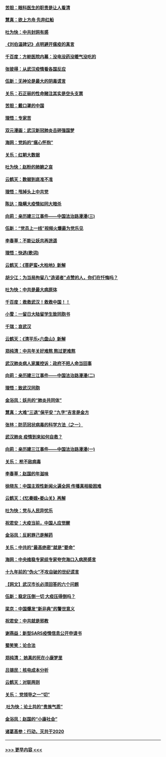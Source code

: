 #### [苦胆：眼科医生的职责是让人看清](../pages/nsc993/n11853840.md?t=02090655) 
#### [慧真：欲上方舟 先弃红船](../pages/nsc993/n11853483.md?t=02090655) 
#### [吐为快：中共封网有感](../pages/nsc993/n11852575.md?t=02090655) 
#### [《刘伯温碑记》点明避开瘟疫的真言](../pages/nsc993/n11852128.md?t=02090655) 
#### [千百度：方舱医院内幕：没电没药没暖气没吃的](../pages/nsc993/n11850211.md?t=02090655) 
#### [张彼得：从武汉疫情看各国反应](../pages/nsc993/n11850102.md?t=02090655) 
#### [伍新：无神论是最大的阴毒谎言](../pages/nsc993/n11846129.md?t=02090655) 
#### [关乐：石正丽的性命赌注其实是空头支票](../pages/nsc993/n11846109.md?t=02090655) 
#### [苦胆：戴口罩的中国](../pages/nsc993/n11845576.md?t=02090655) 
#### [理悟：专家苦](../pages/nsc993/n11845564.md?t=02090655) 
#### [双元漫画：武汉新冠肺炎击碎强国梦](../pages/nsc993/n11843320.md?t=02090655) 
#### [海网：党妈的“瘟心怀抱”](../pages/nsc993/n11840740.md?t=02090655) 
#### [关乐：红朝大数据](../pages/nsc993/n11840675.md?t=02090655) 
#### [吐为快：赵粉的肺腑之哀](../pages/nsc993/n11840618.md?t=02090655) 
#### [云鹤天：数据到底准不准](../pages/nsc993/n11840325.md?t=02090655) 
#### [理悟：甩掉头上中共党](../pages/nsc993/n11838826.md?t=02090655) 
#### [陈达：隐瞒大疫情如同大暗杀](../pages/nsc993/n11838771.md?t=02090655) 
#### [向莉：亲历建三江事件——中国法治路漫漫(三)](../pages/nsc993/n11831825.md?t=02090655) 
#### [伍新：“党员上一线”视频火爆最为党乐见](../pages/nsc993/n11838200.md?t=02090655) 
#### [李春草：不能让妖共再逍遥](../pages/nsc993/n11838102.md?t=02090655) 
#### [理悟：快逃(歌词)](../pages/nsc993/n11838083.md?t=02090655) 
#### [云鹤天：《菩萨蛮▪大柏地》新解](../pages/nsc993/n11838059.md?t=02090655) 
#### [胡少江：为当局拘留八“造谣者”点赞的人，你们在忏悔吗？](../pages/nsc993/n11836801.md?t=02090655) 
#### [吐为快：中共是最大病原体](../pages/nsc993/n11836748.md?t=02090655) 
#### [千百度：救救武汉！救救中国！！](../pages/nsc993/n11836145.md?t=02090655) 
#### [小雪：一留日大陆留学生致同胞书](../pages/nsc993/n11834624.md?t=02090655) 
#### [千瑞：哀武汉](../pages/nsc993/n11833647.md?t=02090655) 
#### [云鹤天：《清平乐▪六盘山》新解](../pages/nsc993/n11833611.md?t=02090655) 
#### [郑纯清：中共年关好难熬 熬过更难熬](../pages/nsc993/n11833489.md?t=02090655) 
#### [武汉肺炎病人家属控诉：政府不把人命当回事](../pages/nsc993/n11833205.md?t=02090655) 
#### [向莉：亲历建三江事件——中国法治路漫漫(二)](../pages/nsc993/n11829102.md?t=02090655) 
#### [理悟：致武汉同胞](../pages/nsc993/n11831522.md?t=02090655) 
#### [金浴凤：妖共的“肺炎共同体”](../pages/nsc993/n11829448.md?t=02090655) 
#### [慧真：大难“三退”保平安 “九字”吉言是金方](../pages/nsc993/n11829501.md?t=02090655) 
#### [张林：防范冠状病毒的科学方法（之一）](../pages/nsc993/n11828618.md?t=02090655) 
#### [武汉肺炎 疫情到来如何自救？](../pages/nsc993/n11827632.md?t=02090655) 
#### [向莉：亲历建三江事件——中国法治路漫漫(一)](../pages/nsc993/n11827190.md?t=02090655) 
#### [关乐： 枪不敌病毒](../pages/nsc993/n11826746.md?t=02090655) 
#### [李春草：赵国的年滋味](../pages/nsc993/n11826321.md?t=02090655) 
#### [徐晓东：中国主观性新闻火遍全网 传播真相极困难](../pages/nsc993/n11826508.md?t=02090655) 
#### [云鹤天：《忆秦娥▪娄山关》再解](../pages/nsc993/n11824682.md?t=02090655) 
#### [吐为快：党与人民异忧乐](../pages/nsc993/n11824660.md?t=02090655) 
#### [祝君安：大疫当前，中国人应觉醒](../pages/nsc993/n11821946.md?t=02090655) 
#### [金浴凤：反躬罪己是解药](../pages/nsc993/n11820280.md?t=02090655) 
#### [关乐：中共的“最高绝密”就是“要命”](../pages/nsc993/n11816946.md?t=02090655) 
#### [海网：中央维稳专家组专家夸完海口入病房感言](../pages/nsc993/n11815138.md?t=02090655) 
#### [十九年前的“伪火”不攻自破的世纪谎言](../pages/nsc993/n11813238.md?t=02090655) 
#### [【网文】武汉市长必须回答的六个问题](../pages/nsc993/n11813848.md?t=02090655) 
#### [伍新：稳定压倒一切 大疫压得倒吗？](../pages/nsc993/n11812634.md?t=02090655) 
#### [梁京：中国爆发“新非典”的警世意义](../pages/nsc993/n11812554.md?t=02090655) 
#### [祝君安：中共就是邪教](../pages/nsc993/n11812431.md?t=02090655) 
#### [谢燕益：新型SARS疫情信息公开申请书](../pages/nsc993/n11808840.md?t=02090655) 
#### [蜀笑笑：论合法](../pages/nsc993/n11808064.md?t=02090655) 
#### [郑纯清： 她真的死在小康梦里](../pages/nsc993/n11806623.md?t=02090655) 
#### [吕锡民：核电成本分析](../pages/nsc993/n11806284.md?t=02090655) 
#### [云鹤天：对联两则](../pages/nsc993/n11805957.md?t=02090655) 
#### [关乐： 党领导之一“切”](../pages/nsc993/n11804505.md?t=02090655) 
#### [ 吐为快：论土共的“贵族气质”](../pages/nsc993/n11804490.md?t=02090655) 
#### [金浴凤：赵国的“小康社会”](../pages/nsc993/n11804452.md?t=02090655) 
#### [诸葛高参：行动，灭共于2020](../pages/nsc993/n11804120.md?t=02090655) 

----
#### [ >>> 更早内容 <<< ](../indexes/nsc993-earlier.md)
